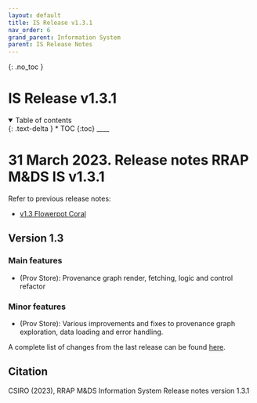 ```yaml
---
layout: default
title: IS Release v1.3.1
nav_order: 6
grand_parent: Information System
parent: IS Release Notes
---
```


{: .no_toc }

# IS Release v1.3.1

<details  open markdown="block">
  <summary>
    Table of contents
  </summary>
{: .text-delta }
* TOC
{:toc}
____
</details>

# 31 March 2023. Release notes RRAP M&DS IS v1.3.1

Refer to previous release notes:

-   [v1.3 Flowerpot Coral](v1-3)

## Version 1.3

### Main features

-   (Prov Store): Provenance graph render, fetching, logic and control refactor

### Minor features

-   (Prov Store): Various improvements and fixes to provenance graph exploration, data loading and error handling.

A complete list of changes from the last release can be found [here](https://github.com/gbrrestoration/rrap-is-proto/compare/v1.3.0...v1.3.1).

## Citation

CSIRO (2023), RRAP M&DS Information System Release notes version 1.3.1
